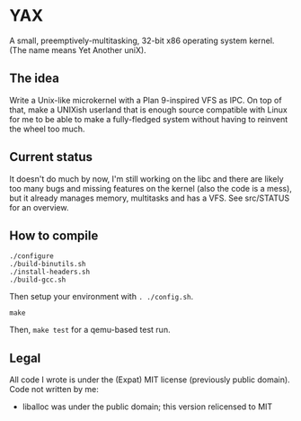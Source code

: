 # YAX
A small, preemptively-multitasking, 32-bit x86 operating system kernel.
(The name means Yet Another uniX).

## The idea
Write a Unix-like microkernel with a Plan 9-inspired VFS as IPC.
On top of that, make a UNIXish userland that is enough source compatible with
Linux for me to be able to make a fully-fledged system without having to
reinvent the wheel too much.

## Current status
It doesn't do much by now, I'm still working on the libc and there are likely
too many bugs and missing features on the kernel (also the code is a mess), but
it already manages memory, multitasks and has a VFS. See src/STATUS for an
overview.

## How to compile

    ./configure
    ./build-binutils.sh
    ./install-headers.sh
    ./build-gcc.sh

Then setup your environment with `. ./config.sh`.

    make

Then, `make test` for a qemu-based test run.

## Legal
All code I wrote is under the (Expat) MIT license (previously public domain).
Code not written by me:

 - liballoc was under the public domain; this version relicensed to MIT

